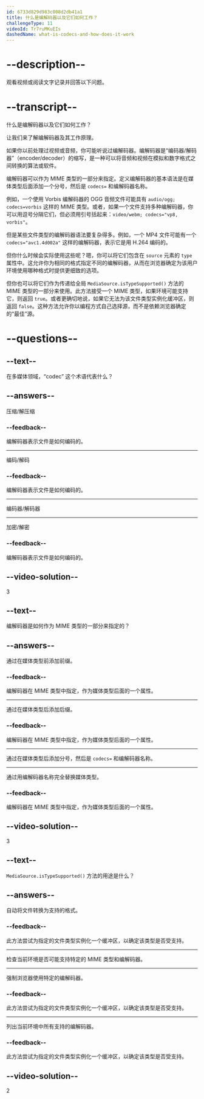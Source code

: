 ```yaml
---
id: 6733d829d983c008d2db41a1
title: 什么是编解码器以及它们如何工作？
challengeType: 11
videoId: Tr7ruMKuEIs
dashedName: what-is-codecs-and-how-does-it-work
---
```


# --description--

观看视频或阅读文字记录并回答以下问题。

# --transcript--

什么是编解码器以及它们如何工作？

让我们来了解编解码器及其工作原理。

如果你以前处理过视频或音频，你可能听说过编解码器。编解码器是“编码器/解码器”（encoder/decoder）的缩写，是一种可以将音频和视频在模拟和数字格式之间转换的算法或软件。

编解码器可以作为 MIME 类型的一部分来指定。定义编解码器的基本语法是在媒体类型后面添加一个分号，然后是 `codecs=` 和编解码器名称。

例如，一个使用 Vorbis 编解码器的 OGG 音频文件可能具有 `audio/ogg; codecs=vorbis` 这样的 MIME 类型。或者，如果一个文件支持多种编解码器，你可以用逗号分隔它们，但必须用引号括起来：`video/webm; codecs="vp8, vorbis"`。

但是某些文件类型的编解码器语法要复杂得多。例如，一个 MP4 文件可能有一个 `codecs="avc1.4d002a"` 这样的编解码器，表示它是用 H.264 编码的。

但你什么时候会实际使用这些呢？嗯，你可以将它们包含在 `source` 元素的 `type` 属性中。这允许你为相同的格式指定不同的编解码器，从而在浏览器确定为该用户环境使用哪种格式时提供更细致的选项。

但你也可以将它们作为传递给全局 `MediaSource.isTypeSupported()` 方法的 MIME 类型的一部分来使用。此方法接受一个 MIME 类型，如果环境可能支持它，则返回 `true`。或者更确切地说，如果它无法为该文件类型实例化缓冲区，则返回 `false`。这种方法允许你以编程方式自己选择源，而不是依赖浏览器确定的“最佳”源。

# --questions--

## --text--

在多媒体领域，“codec” 这个术语代表什么？

## --answers--

压缩/解压缩

### --feedback--

编解码器表示文件是如何编码的。

---

编码/解码

### --feedback--

编解码器表示文件是如何编码的。

---

编码器/解码器

---

加密/解密

### --feedback--

编解码器表示文件是如何编码的。

## --video-solution--

3

## --text--

编解码器是如何作为 MIME 类型的一部分来指定的？

## --answers--

通过在媒体类型前添加前缀。

### --feedback--

编解码器在 MIME 类型中指定，作为媒体类型后面的一个属性。

---

通过在媒体类型后添加后缀。

### --feedback--

编解码器在 MIME 类型中指定，作为媒体类型后面的一个属性。

---

通过在媒体类型后添加分号，然后是 `codecs=` 和编解码器名称。

---

通过用编解码器名称完全替换媒体类型。

### --feedback--

编解码器在 MIME 类型中指定，作为媒体类型后面的一个属性。

## --video-solution--

3

## --text--

`MediaSource.isTypeSupported()` 方法的用途是什么？

## --answers--

自动将文件转换为支持的格式。

### --feedback--

此方法尝试为指定的文件类型实例化一个缓冲区，以确定该类型是否受支持。

---

检查当前环境是否可能支持特定的 MIME 类型和编解码器。

---

强制浏览器使用特定的编解码器。

### --feedback--

此方法尝试为指定的文件类型实例化一个缓冲区，以确定该类型是否受支持。

---

列出当前环境中所有支持的编解码器。

### --feedback--

此方法尝试为指定的文件类型实例化一个缓冲区，以确定该类型是否受支持。

## --video-solution--

2
